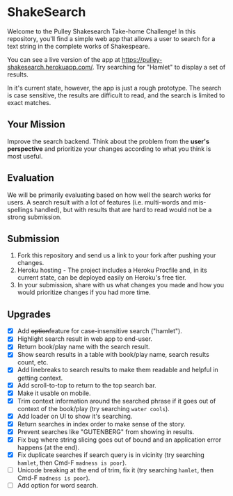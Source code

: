 # ShakeSearch

Welcome to the Pulley Shakesearch Take-home Challenge! In this repository,
you'll find a simple web app that allows a user to search for a text string in
the complete works of Shakespeare.

You can see a live version of the app at
https://pulley-shakesearch.herokuapp.com/. Try searching for "Hamlet" to display
a set of results.

In it's current state, however, the app is just a rough prototype. The search is
case sensitive, the results are difficult to read, and the search is limited to
exact matches.

## Your Mission

Improve the search backend. Think about the problem from the **user's perspective**
and prioritize your changes according to what you think is most useful. 

## Evaluation

We will be primarily evaluating based on how well the search works for users. A search result with a lot of features (i.e. multi-words and mis-spellings handled), but with results that are hard to read would not be a strong submission. 


## Submission

1. Fork this repository and send us a link to your fork after pushing your changes. 
2. Heroku hosting - The project includes a Heroku Procfile and, in its
current state, can be deployed easily on Heroku's free tier.
3. In your submission, share with us what changes you made and how you would prioritize changes if you had more time.


## Upgrades

- [x] Add <s>option</s>feature for case-insensitive search ("hamlet").
- [x] Highlight search result in web app to end-user.
- [x] Return book/play name with the search result.
- [x] Show search results in a table with book/play name, search results count, etc.
- [x] Add linebreaks to search results to make them readable and helpful in getting context.
- [x] Add scroll-to-top to return to the top search bar.
- [x] Make it usable on mobile.
- [x] Trim context information around the searched phrase if it goes out of context of the book/play (try searching `water cools`). 
- [x] Add loader on UI to show it's searching.
- [x] Return searches in index order to make sense of the story.
- [x] Prevent searches like "GUTENBERG" from showing in results.
- [x] Fix bug where string slicing goes out of bound and an application error happens (at the end).
- [x] Fix duplicate searches if search query is in vicinity (try searching `hamlet`, then Cmd-F `madness is poor`).
- [ ] Unicode breaking at the end of trim, fix it (try searching `hamlet`, then Cmd-F `madness is poor`).
- [ ] Add option for word search.
